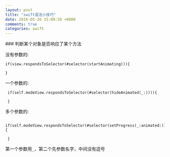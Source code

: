 ```yaml
---
layout: post
title: "swift语法小技巧"
date: 2016-05-26 15:09:59 +0800
comments: true
categories: swift
---
```



###<a name="判断某个对象是否响应了某个方法"> 判断某个对象是否响应了某个方法</a>
<!--more-->

没有参数的:

```
if(view.respondsToSelector(#selector(startAnimating))){
        
}
```

一个参数的:

```
 if(self.modeView.respondsToSelector(#selector(hideAnimated(_:)))){
          
 }
```

多个参数的:

```
 if(self.modeView.respondsToSelector(#selector(setProgress(_:animated:)))){
            
 }
```

第一个参数用`_`，第二个先参数名字，中间没有逗号

